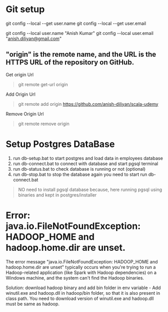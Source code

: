 # Git setup
git config --local --get user.name
git config --local --get user.email

git config --local user.name "Anish Kumar"
git config --local user.email "anish.diliyan@gmail.com"

## "origin" is the remote name, and the URL is the HTTPS URL of the repository on GitHub.
Get origin Url
> git remote get-url origin

Add Origin Url
> git remote add origin https://github.com/anish-diliyan/scala-udemy

Remove Origin Url
> git remote remove origin

# Setup Postgres DataBase
1. run db-setup.bat to start postgres and load data in employees database
2. run db-connect.bat to connect with database and start pgsql terminal
3. run db-status.bat to check database is running or not (optional)
4. run db-stop.bat to stop the database again you need to start run db-connect.bat

> NO need to install pgsql database because, here running pgsql using binaries and kept in postgres/installer  

# Error: java.io.FileNotFoundException: HADOOP_HOME and hadoop.home.dir are unset.

The error message "java.io.FileNotFoundException: HADOOP_HOME and hadoop.home.dir are unset" typically occurs
when you're trying to run a Hadoop-related application (like Spark with Hadoop dependencies) on a Windows machine, and
the system can't find the Hadoop binaries.

Solution: download hadoop binary and add bin folder in env variable - Add winutil.exe and hadoop.dll in hadoop/bin folder,
so that it is also present in class path. You need to download version of winutil.exe and hadoop.dll must be same as hadoop.
